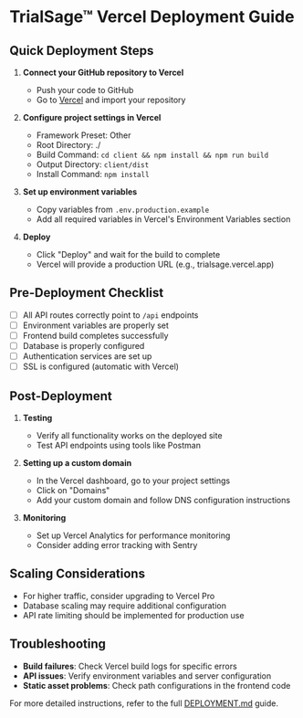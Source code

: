 # TrialSage™ Vercel Deployment Guide

## Quick Deployment Steps

1. **Connect your GitHub repository to Vercel**
   - Push your code to GitHub
   - Go to [Vercel](https://vercel.com/new) and import your repository

2. **Configure project settings in Vercel**
   - Framework Preset: Other
   - Root Directory: ./
   - Build Command: `cd client && npm install && npm run build`
   - Output Directory: `client/dist`
   - Install Command: `npm install`

3. **Set up environment variables**
   - Copy variables from `.env.production.example`
   - Add all required variables in Vercel's Environment Variables section

4. **Deploy**
   - Click "Deploy" and wait for the build to complete
   - Vercel will provide a production URL (e.g., trialsage.vercel.app)

## Pre-Deployment Checklist

- [ ] All API routes correctly point to `/api` endpoints
- [ ] Environment variables are properly set
- [ ] Frontend build completes successfully
- [ ] Database is properly configured
- [ ] Authentication services are set up
- [ ] SSL is configured (automatic with Vercel)

## Post-Deployment

1. **Testing**
   - Verify all functionality works on the deployed site
   - Test API endpoints using tools like Postman

2. **Setting up a custom domain**
   - In the Vercel dashboard, go to your project settings
   - Click on "Domains"
   - Add your custom domain and follow DNS configuration instructions

3. **Monitoring**
   - Set up Vercel Analytics for performance monitoring
   - Consider adding error tracking with Sentry

## Scaling Considerations

- For higher traffic, consider upgrading to Vercel Pro
- Database scaling may require additional configuration
- API rate limiting should be implemented for production use

## Troubleshooting

- **Build failures**: Check Vercel build logs for specific errors
- **API issues**: Verify environment variables and server configuration
- **Static asset problems**: Check path configurations in the frontend code

For more detailed instructions, refer to the full [DEPLOYMENT.md](./DEPLOYMENT.md) guide.